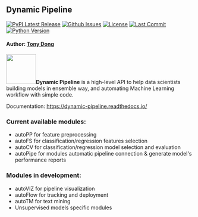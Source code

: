 ## Dynamic Pipeline
[![PyPI Latest Release](https://img.shields.io/pypi/v/dynapipe)](https://pypi.org/project/dynapipe/)
[![Github Issues](https://img.shields.io/github/issues/tonyleidong/DynamicPipeline)](https://github.com/tonyleidong/DynamicPipeline/issues)
[![License](https://img.shields.io/github/license/tonyleidong/DynamicPipeline)](https://github.com/tonyleidong/DynamicPipeline/blob/master/LICENSE)
[![Last Commit](https://img.shields.io/github/last-commit/tonyleidong/DynamicPipeline)](https://github.com/tonyleidong/dynapipe)
[![Python Version](https://img.shields.io/pypi/pyversions/dynapipe)](https://pypi.org/project/dynapipe/)


   
#### Author: [Tony Dong](http://www.linkedin.com/in/lei-tony-dong)

<img src="https://github.com/tonyleidong/DynamicPipeline/blob/master/docs/DynamicPipeline_Official_Logo.png" width="80">**Dynamic Pipeline** is a high-level API to help data scientists building models in ensemble way, and automating Machine Learning workflow with simple code.

Documentation:  https://dynamic-pipeline.readthedocs.io/

### Current available modules: 
 - autoPP for feature preprocessing
 - autoFS for classification/regression features selection
 - autoCV for classification/regression model selection and evaluation
 - autoPipe for modules automatic pipeline connection & generate model's performance reports
 
### Modules in development:
 - autoVIZ for pipeline visualization 
 - autoFlow for tracking and deployment
 - autoTM for text mining
 - Unsupervised models specific modules